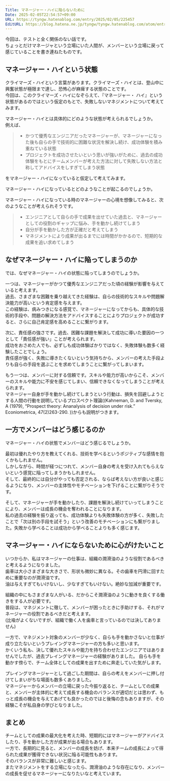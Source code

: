 ```yaml
---
Title: マネージャー・ハイに陥らないために
Date: 2025-02-05T22:54:57+09:00
URL: https://tyngw.hatenablog.com/entry/2025/02/05/225457
EditURL: https://blog.hatena.ne.jp/tyngw/tyngw.hatenablog.com/atom/entry/6802418398323511239
---
```


今回は、テストと全く関係のない話です。  
ちょっとだけマネージャという立場にいた人間が、メンバーという立場に戻って感じていることを書き連ねたものです。  

## マネージャー・ハイという状態
クライマーズ・ハイという言葉があります。クライマーズ・ハイとは、登山中に興奮状態が極限まで達し、恐怖心が麻痺する状態のことです。  
今回は、このクライマーズ・ハイになぞらえて、『マネージャー・ ハイ』という状態があるのではという仮定のもとで、失敗しないマネジメントについて考えてみます。  

マネージャー・ハイとは具体的にどのような状態が考えられるでしょうか。  
例えば、

> - かつて優秀なエンジニアだったマネージャーが、マネージャーになった後も自らの手で技術的に困難な状況を解決し続け、成功体験を積み重ねている状態
> - プロジェクトを成功させたいという思いが強いがために、過去の成功体験をもとにチームメンバーが考えた方法に対して失敗しない方法と称してアドバイスをしすぎてしまう状態

をマネージャー・ハイになっていると仮定して考えてみます。

マネージャー・ハイになっているとどのようなことが起こるのでしょうか。  


マネージャー・ハイになっている時のマネージャーの心境を想像してみると、次のようなことが考えられそうです。  
> - エンジニアとして自らの手で成果を出せていた過去と、マネージャーとしての役割のギャップに悩み、手を動かし続けてしまう
> - 自分が手を動かした方が正確だと考えてしまう
> - マネジメントにより成果が出るまでには時間がかかるので、短期的な成果を追い求めてしまう

## なぜマネージャー・ハイに陥ってしまうのか
では、なぜマネージャー・ハイの状態に陥ってしまうのでしょうか。

一つは、マネージャーがかつて優秀なエンジニアだった頃の経験が影響を与えていると考えます。  
過去、さまざまな困難を乗り越えてきた経験は、自らの技術的なスキルや問題解決能力が高いという肯定感を与えます。  
この経験は、病みつきになる感覚で、マネージャーになってからも、具体的な技術的手段や、問題の解決方法をアドバイスすることによりプロジェクトが成功すると、さらに自己肯定感を高めることに繋がります。  

次に、責任感の強さです。過去、困難な課題を解決して成功に導いた要因の一つとして「責任感が強い」ことが考えられます。  
成功をおさめた人でも、必ずしも成功体験ばかりではなく、失敗体験も数多く経験したことでしょう。  
責任感が強く、失敗に導きたくないという気持ちから、メンバーの考えた手段よりも自らの手段を選ぶことを求めてしまうことに繋がってしまいます。  

もう一つは、メンバーに対する信頼です。スキルや能力が高いからこそ、メンバーのスキルや能力に不安を感じてしまい、信頼できなくなってしまうことが考えられます。  
マネージャー自身が手を動かし続けてしまうという行動は、損失を回避しようとする人間の行動を説明しているプロスペクト理論((Kahneman, D. and Tversky, A (1979), “Prospect theory: Ananalysis of decision under risk.” Econiometrica, 47(2)263-290. ))からも説明がつきます。  

## 一方でメンバーはどう感じるのか

マネージャー・ハイの状態でメンバーはどう感じるでしょうか。  

最初は優れたやり方を教えてくれる、技術を学べるというポジティブな感情を抱くかもしれません。  
しかしながら、時間が経つにつれて、メンバー自身の考えを受け入れてもらえないという感覚に陥ってしまうかもしれません。  
そして、最終的には自分がやっても否定される、ならば考えない方が良いと感じるようになり、メンバーの主体性やモチベーションを下げることに繋がりそうです。  

そして、マネージャーが手を動かしたり、課題を解決し続けていってしまうことにより、メンバーは成長の機会を奪われることになります。  
私の過去の経験を振り返っても、成功体験よりも失敗体験の方が多く、失敗したことで「次は別の手段を試そう」という改善のモチベーションにも繋がりました。失敗から学べることは成功から学べることよりも多く感じます。  

## マネージャー・ハイにならないために心がけたいこと

いつからか、私はマネージャーの仕事は、組織の潤滑油のような役割であるべきと考えるようになりました。  
歯車は大小さまざまな大きさで、形状も微妙に異なる。その歯車を円滑に回すために重要なのが潤滑油です。  
油は与えすぎてもいけないし、少なすぎてもいけない。絶妙な加減が重要です。  

組織の中にもさまざまな人がいる、だからこそ潤滑油のように動きを良くする働きをする人が必要です。  
普段は、マネジメントに徹して、メンバーが困ったときに手助けする、それがマネージャーの役割であるべきだと考えます。  
(比喩がよくないですが、組織で働く人を歯車と言っているのでは決してありません)

一方で、マネジメント対象のメンバーが少なく、自らも手を動かさないと仕事が成り立たないというプレイングマネージャーの方も多いと思います。  
かくいう私も、決して優れたスキルや能力を持ち合わせたエンジニアではありませんでしたが、過去プレイングマネージャーの経験がありました。
自らも手を動かす傍らで、チーム全体としての成果を出すために奔走していた気がします。  

プレイングマネージャーとして過ごした期間は、自らの考えをメンバーに押し付けてしまいがちな場面も数多くありました。  
マネージャーからメンバーの立場に戻った今振り返ると、チームとしての成果と、メンバーが主体的に考えて成長する機会のバランスが適切だとは思わず、もっと成長の機会を与えてあげても良かったのではと後悔の念もありますが、その経験こそが私自身の学びとなりました。  

## まとめ
チームとしての成果の最大化を考えた時、短期的にはマネージャーがアドバイスしたり、手を動かした方が成果が出る場合もあります。  
一方で、長期的に見ると、メンバーの成長を妨げ、本来チームの成長によって得られた成果が獲得できない状況に陥る可能性もあります。  
そのバランスが非常に難しいと感じます。  
またマネジメントをする立場になったら、潤滑油のような存在になり、メンバーの成長を促せるマネージャーになりたいなと考えています。  
